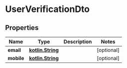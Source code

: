# UserVerificationDto

## Properties
Name | Type | Description | Notes
------------ | ------------- | ------------- | -------------
**email** | [**kotlin.String**](.md) |  |  [optional]
**mobile** | [**kotlin.String**](.md) |  |  [optional]
